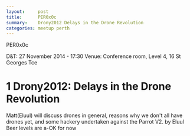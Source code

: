 ```yaml
---
layout:     post
title:      PER0x0c
summary:    Drony2012 Delays in the Drone Revolution
categories: meetup perth
---
```

PER0x0c 

D&T: 27 November 2014 - 17:30
Venue: Conference room, Level 4, 16 St Georges Tce

# 1 Drony2012: Delays in the Drone Revolution

Matt(Eluul) will discuss drones in general, reasons why we don't all have drones yet, and some hackery undertaken against the Parrot V2.
by
Eluul
Beer levels are a-OK for now
